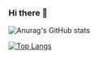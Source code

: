 ### Hi there 👋

![Anurag's GitHub stats](https://github-readme-stats.vercel.app/api?username=kimhansol5334&show_icons=true&theme=transparent)

[![Top Langs](https://github-readme-stats.vercel.app/api/top-langs/?username=kimhansol5334&langs_count=10&layout=compact)](https://github.com/kimhansol5334/kimhansol5334)

<!--
**kimhansol5334/kimhansol5334** is a ✨ _special_ ✨ repository because its `README.md` (this file) appears on your GitHub profile.

Here are some ideas to get you started:

- 🔭 I’m currently working on ...
- 🌱 I’m currently learning ...
- 👯 I’m looking to collaborate on ...
- 🤔 I’m looking for help with ...
- 💬 Ask me about ...
- 📫 How to reach me: ...
- 😄 Pronouns: ...
- ⚡ Fun fact: ...
-->
